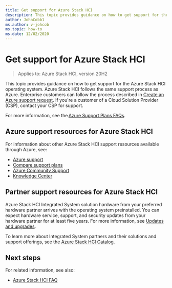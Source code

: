 ```yaml
---
title: Get support for Azure Stack HCI
description: This topic provides guidance on how to get support for the Azure Stack HCI operating system.
author: JohnCobb1
ms.author: v-johcob
ms.topic: how-to
ms.date: 12/02/2020
---
```


# Get support for Azure Stack HCI

>Applies to: Azure Stack HCI, version 20H2

This topic provides guidance on how to get support for the Azure Stack HCI operating system. Azure Stack HCI follows the same support process as Azure. Enterprise customers can follow the process described in [Create an Azure support request](https://docs.microsoft.com/azure/azure-portal/supportability/how-to-create-azure-support-request). If you're a customer of a Cloud Solution Provider (CSP), contact your CSP for support.

For more information, see the [Azure Support Plans FAQs](https://azure.microsoft.com/support/faq/).

## Azure support resources for Azure Stack HCI
For information about other Azure Stack HCI support resources available through Azure, see:
- [Azure support](https://azure.microsoft.com/support/options/)
- [Compare support plans](https://azure.microsoft.com/support/plans/)
- [Azure Community Support](https://azure.microsoft.com/support/community/)
- [Knowledge Center](https://azure.microsoft.com/resources/knowledge-center/)

## Partner support resources for Azure Stack HCI
Azure Stack HCI Integrated System solution hardware from your preferred hardware partner arrives with the operating system preinstalled. You can expect hardware service, support, and security updates from your hardware partner for at least five years. For more information, see [Updates and upgrades](../concepts/updates.md). 

To learn more about Integrated System partners and their solutions and support offerings, see the [Azure Stack HCI Catalog](https://azure.microsoft.com/products/azure-stack/hci/catalog/).

## Next steps
For related information, see also:
- [Azure Stack HCI FAQ](/faq.md)
